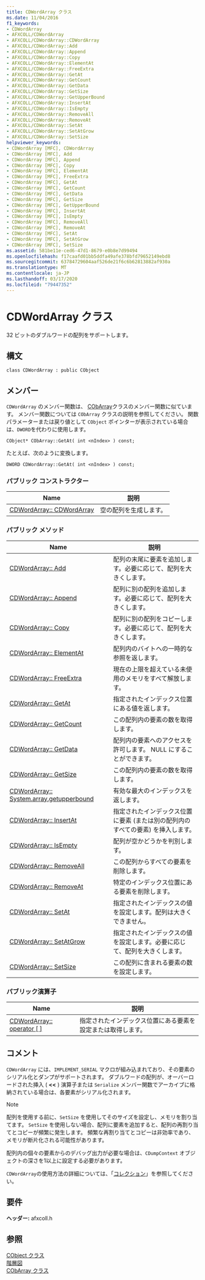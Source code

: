 ```yaml
---
title: CDWordArray クラス
ms.date: 11/04/2016
f1_keywords:
- CDWordArray
- AFXCOLL/CDWordArray
- AFXCOLL/CDWordArray::CDWordArray
- AFXCOLL/CDWordArray::Add
- AFXCOLL/CDWordArray::Append
- AFXCOLL/CDWordArray::Copy
- AFXCOLL/CDWordArray::ElementAt
- AFXCOLL/CDWordArray::FreeExtra
- AFXCOLL/CDWordArray::GetAt
- AFXCOLL/CDWordArray::GetCount
- AFXCOLL/CDWordArray::GetData
- AFXCOLL/CDWordArray::GetSize
- AFXCOLL/CDWordArray::GetUpperBound
- AFXCOLL/CDWordArray::InsertAt
- AFXCOLL/CDWordArray::IsEmpty
- AFXCOLL/CDWordArray::RemoveAll
- AFXCOLL/CDWordArray::RemoveAt
- AFXCOLL/CDWordArray::SetAt
- AFXCOLL/CDWordArray::SetAtGrow
- AFXCOLL/CDWordArray::SetSize
helpviewer_keywords:
- CDWordArray [MFC], CDWordArray
- CDWordArray [MFC], Add
- CDWordArray [MFC], Append
- CDWordArray [MFC], Copy
- CDWordArray [MFC], ElementAt
- CDWordArray [MFC], FreeExtra
- CDWordArray [MFC], GetAt
- CDWordArray [MFC], GetCount
- CDWordArray [MFC], GetData
- CDWordArray [MFC], GetSize
- CDWordArray [MFC], GetUpperBound
- CDWordArray [MFC], InsertAt
- CDWordArray [MFC], IsEmpty
- CDWordArray [MFC], RemoveAll
- CDWordArray [MFC], RemoveAt
- CDWordArray [MFC], SetAt
- CDWordArray [MFC], SetAtGrow
- CDWordArray [MFC], SetSize
ms.assetid: 581be11e-ced6-47d1-8679-e0b8e7d99494
ms.openlocfilehash: f17caafd01bb5ddfa49afe378bfd79652149ebd8
ms.sourcegitcommit: 63784729604aaf526de21f6c6b62813882af930a
ms.translationtype: MT
ms.contentlocale: ja-JP
ms.lasthandoff: 03/17/2020
ms.locfileid: "79447352"
---
```

# <a name="cdwordarray-class"></a>CDWordArray クラス

32 ビットのダブルワードの配列をサポートします。

## <a name="syntax"></a>構文

```
class CDWordArray : public CObject
```

## <a name="members"></a>メンバー

`CDWordArray` のメンバー関数は、 [CObArray](../../mfc/reference/cobarray-class.md)クラスのメンバー関数に似ています。 メンバー関数については `CObArray` クラスの説明を参照してください。 関数パラメーターまたは戻り値として `CObject` ポインターが表示されている場合は、`DWORD`を代わりに使用します。

`CObject* CObArray::GetAt( int <nIndex> ) const;`

たとえば、次のように変換します。

`DWORD CDWordArray::GetAt( int <nIndex> ) const;`

### <a name="public-constructors"></a>パブリック コンストラクター

|Name|説明|
|----------|-----------------|
|[CDWordArray:: CDWordArray](../../mfc/reference/cobarray-class.md#cobarray)|空の配列を生成します。|

### <a name="public-methods"></a>パブリック メソッド

|Name|説明|
|----------|-----------------|
|[CDWordArray:: Add](../../mfc/reference/cobarray-class.md#add)|配列の末尾に要素を追加します。必要に応じて、配列を大きくします。|
|[CDWordArray:: Append](../../mfc/reference/cobarray-class.md#append)|配列に別の配列を追加します。必要に応じて、配列を大きくします。|
|[CDWordArray:: Copy](../../mfc/reference/cobarray-class.md#copy)|配列に別の配列をコピーします。必要に応じて、配列を大きくします。|
|[CDWordArray:: ElementAt](../../mfc/reference/cobarray-class.md#elementat)|配列内のバイトへの一時的な参照を返します。|
|[CDWordArray:: FreeExtra](../../mfc/reference/cobarray-class.md#freeextra)|現在の上限を超えている未使用のメモリをすべて解放します。|
|[CDWordArray:: GetAt](../../mfc/reference/cobarray-class.md#getat)|指定されたインデックス位置にある値を返します。|
|[CDWordArray:: GetCount](../../mfc/reference/cobarray-class.md#getcount)|この配列内の要素の数を取得します。|
|[CDWordArray:: GetData](../../mfc/reference/cobarray-class.md#getdata)|配列内の要素へのアクセスを許可します。 NULL にすることができます。|
|[CDWordArray:: GetSize](../../mfc/reference/cobarray-class.md#getsize)|この配列内の要素の数を取得します。|
|[CDWordArray:: System.array.getupperbound](../../mfc/reference/cobarray-class.md#getupperbound)|有効な最大のインデックスを返します。|
|[CDWordArray:: InsertAt](../../mfc/reference/cobarray-class.md#insertat)|指定されたインデックス位置に要素 (または別の配列内のすべての要素) を挿入します。|
|[CDWordArray:: IsEmpty](../../mfc/reference/cobarray-class.md#isempty)|配列が空かどうかを判別します。|
|[CDWordArray:: RemoveAll](../../mfc/reference/cobarray-class.md#removeall)|この配列からすべての要素を削除します。|
|[CDWordArray:: RemoveAt](../../mfc/reference/cobarray-class.md#removeat)|特定のインデックス位置にある要素を削除します。|
|[CDWordArray:: SetAt](../../mfc/reference/cobarray-class.md#setat)|指定されたインデックスの値を設定します。配列は大きくできません。|
|[CDWordArray:: SetAtGrow](../../mfc/reference/cobarray-class.md#setatgrow)|指定されたインデックスの値を設定します。必要に応じて、配列を大きくします。|
|[CDWordArray:: SetSize](../../mfc/reference/cobarray-class.md#setsize)|この配列に含まれる要素の数を設定します。|

### <a name="public-operators"></a>パブリック演算子

|Name|説明|
|----------|-----------------|
|[CDWordArray:: operator \[ \]](../../mfc/reference/cobarray-class.md#operator_at)|指定されたインデックス位置にある要素を設定または取得します。|

## <a name="remarks"></a>コメント

`CDWordArray` には、`IMPLEMENT_SERIAL` マクロが組み込まれており、その要素のシリアル化とダンプがサポートされます。 ダブルワードの配列が、オーバーロードされた挿入 ( **<<** ) 演算子または `Serialize` メンバー関数でアーカイブに格納されている場合は、各要素がシリアル化されます。

> [!NOTE]
>  配列を使用する前に、`SetSize` を使用してそのサイズを設定し、メモリを割り当てます。 `SetSize` を使用しない場合、配列に要素を追加すると、配列の再割り当てとコピーが頻繁に発生します。 頻繁な再割り当てとコピーは非効率であり、メモリが断片化される可能性があります。

配列内の個々の要素からのデバッグ出力が必要な場合は、`CDumpContext` オブジェクトの深さを1以上に設定する必要があります。

`CDWordArray`の使用方法の詳細については、「[コレクション](../../mfc/collections.md)」を参照してください。

## <a name="requirements"></a>要件

**ヘッダー:** afxcoll.h

## <a name="see-also"></a>参照

[CObject クラス](../../mfc/reference/cobject-class.md)<br/>
[階層図](../../mfc/hierarchy-chart.md)<br/>
[CObArray クラス](../../mfc/reference/cobarray-class.md)
